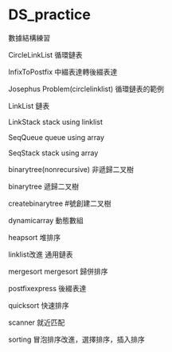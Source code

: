 # DS_practice

數據結構練習


CircleLinkList	循環鏈表

InfixToPostfix	中綴表達轉後綴表達

Josephus Problem(circlelinklist)	循環鏈表的範例

LinkList	鏈表

LinkStack	stack using linklist

SeqQueue	queue using array

SeqStack	stack using array

binarytree(nonrecursive)	非遞歸二叉樹

binarytree	遞歸二叉樹

createbinarytree	#號創建二叉樹

dynamicarray 動態數組	

heapsort	堆排序

linklist改進	通用鏈表

mergesort	mergesort  歸併排序

postfixexpress  後綴表達

quicksort  快速排序

scanner  就近匹配

sorting  冒泡排序改進，選擇排序，插入排序

